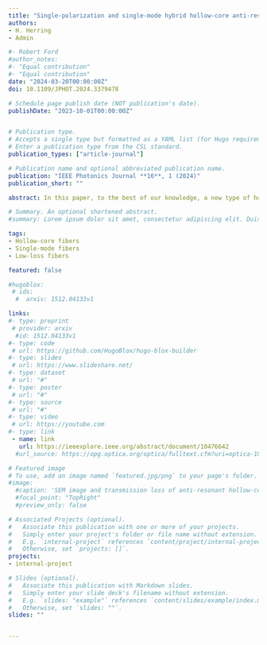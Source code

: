 ```yaml
---
title: "Single-polarization and single-mode hybrid hollow-core anti-resonant fiber design at 2 μm"
authors:
- H. Herring
- Admin

#- Robert Ford
#author_notes:
#- "Equal contribution"
#- "Equal contribution"
date: "2024-03-20T00:00:00Z"
doi: 10.1109/JPHOT.2024.3379478

# Schedule page publish date (NOT publication's date).
publishDate: "2023-10-01T00:00:00Z"


# Publication type.
# Accepts a single type but formatted as a YAML list (for Hugo requirements).
# Enter a publication type from the CSL standard.
publication_types: ["article-journal"]

# Publication name and optional abbreviated publication name.
publication: "IEEE Photonics Journal **16**, 1 (2024)"
publication_short: ""

abstract: In this paper, to the best of our knowledge, a new type of hollow-core anti-resonant fiber (HC-ARF) design using hybrid silica/high-index material (HIM) cladding is presented for single-polarization, high-birefringence, and endlessly single-mode operation at 2 μm wavelength. We show that the inclusion of a HIM layer in the cladding allows strong suppression of x−polarization, while maintaining low propagation loss and single-mode propagation for y−polarization. The optimized HC-ARF design includes a combination of low propagation loss, high-birefringence, and polarization-extinction ratio (PER) or loss ratio of 0.02 dB/m, 1.2 ×10<sup>-4</sup>, and >550 respectively, while the loss of the x−polarization is >20 dB/m. The proposed fiber may also be coiled to small bend radii while maintaining low bend-loss of ≈0.01–0.1 dB/m, and can potentially be used as polarization filter based on the different gap separations and bend conditions.

# Summary. An optional shortened abstract.
#summary: Lorem ipsum dolor sit amet, consectetur adipiscing elit. Duis posuere tellus ac convallis placerat. Proin tincidunt magna sed ex sollicitudin condimentum.

tags:
- Hollow-core fibers
- Single-mode fibers
- Low-loss fibers

featured: false

#hugoblox:
 # ids:
  #  arxiv: 1512.04133v1

links:
#- type: preprint
 # provider: arxiv
  #id: 1512.04133v1
#- type: code
 # url: https://github.com/HugoBlox/hugo-blox-builder
#- type: slides
 # url: https://www.slideshare.net/
#- type: dataset
 # url: "#"
#- type: poster
 # url: "#"
#- type: source
 # url: "#"
#- type: video
 # url: https://youtube.com
#- type: link
 - name: link
   url: https://ieeexplore.ieee.org/abstract/document/10476642
  #url_source: https://opg.optica.org/optica/fulltext.cfm?uri=optica-10-10-1253

# Featured image
# To use, add an image named `featured.jpg/png` to your page's folder. 
#image:
  #caption: 'SEM image and transmission loss of anti-resonant hollow-core fiber'
  #focal_point: "TopRight"
  #preview_only: false

# Associated Projects (optional).
#   Associate this publication with one or more of your projects.
#   Simply enter your project's folder or file name without extension.
#   E.g. `internal-project` references `content/project/internal-project/index.md`.
#   Otherwise, set `projects: []`.
projects:
- internal-project

# Slides (optional).
#   Associate this publication with Markdown slides.
#   Simply enter your slide deck's filename without extension.
#   E.g. `slides: "example"` references `content/slides/example/index.md`.
#   Otherwise, set `slides: ""`.
slides: ""


---
```

